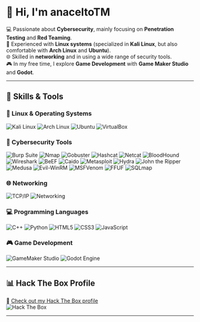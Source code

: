 # 👋 Hi, I'm anaceltoTM

💻 Passionate about **Cybersecurity**, mainly focusing on **Penetration Testing** and **Red Teaming**.  
🐧 Experienced with **Linux systems** (specialized in **Kali Linux**, but also comfortable with **Arch Linux** and **Ubuntu**).  
🌐 Skilled in **networking** and in using a wide range of security tools.  
🎮 In my free time, I explore **Game Development** with **Game Maker Studio** and **Godot**.  

---

## 🚀 Skills & Tools

### 🐧 Linux & Operating Systems
![Kali Linux](https://img.shields.io/badge/Kali_Linux-557C94?style=for-the-badge&logo=kalilinux&logoColor=white)
![Arch Linux](https://img.shields.io/badge/Arch_Linux-1793D1?style=for-the-badge&logo=arch-linux&logoColor=white)
![Ubuntu](https://img.shields.io/badge/Ubuntu-E95420?style=for-the-badge&logo=ubuntu&logoColor=white)
![VirtualBox](https://img.shields.io/badge/VirtualBox-183A61?style=for-the-badge&logo=virtualbox&logoColor=white)

### 🔧 Cybersecurity Tools
![Burp Suite](https://img.shields.io/badge/Burp_Suite-FF6633?style=for-the-badge&logo=burp-suite&logoColor=white)
![Nmap](https://img.shields.io/badge/Nmap-0078D6?style=for-the-badge&logo=gnu-bash&logoColor=white)
![Gobuster](https://img.shields.io/badge/Gobuster-2E3440?style=for-the-badge&logo=linux&logoColor=white)
![Hashcat](https://img.shields.io/badge/Hashcat-9B59B6?style=for-the-badge&logo=hack-the-box&logoColor=white)
![Netcat](https://img.shields.io/badge/Netcat-006400?style=for-the-badge&logo=gnu-bash&logoColor=white)
![BloodHound](https://img.shields.io/badge/BloodHound-FF0000?style=for-the-badge&logo=hack-the-box&logoColor=white)
![Wireshark](https://img.shields.io/badge/Wireshark-1679A7?style=for-the-badge&logo=wireshark&logoColor=white)
![BeEF](https://img.shields.io/badge/BeEF-FE7A16?style=for-the-badge&logo=javascript&logoColor=white)
![Caido](https://img.shields.io/badge/Caido-5B34A1?style=for-the-badge&logo=hack-the-box&logoColor=white)
![Metasploit](https://img.shields.io/badge/Metasploit-2A2F3D?style=for-the-badge&logo=metasploit&logoColor=white)
![Hydra](https://img.shields.io/badge/Hydra-000000?style=for-the-badge&logo=linux&logoColor=white)
![John the Ripper](https://img.shields.io/badge/John_the_Ripper-8B0000?style=for-the-badge&logo=linux&logoColor=white)
![Medusa](https://img.shields.io/badge/Medusa-2E8B57?style=for-the-badge&logo=linux&logoColor=white)
![Evil-WinRM](https://img.shields.io/badge/Evil_WinRM-800000?style=for-the-badge&logo=windows&logoColor=white)
![MSFVenom](https://img.shields.io/badge/MSFVenom-FF4500?style=for-the-badge&logo=metasploit&logoColor=white)
![FFUF](https://img.shields.io/badge/FFUF-556B2F?style=for-the-badge&logo=linux&logoColor=white)
![SQLmap](https://img.shields.io/badge/SQLmap-FFD700?style=for-the-badge&logo=mysql&logoColor=black)

### 🌐 Networking
![TCP/IP](https://img.shields.io/badge/TCP/IP-000000?style=for-the-badge&logo=cisco&logoColor=white)
![Networking](https://img.shields.io/badge/Networking-006699?style=for-the-badge&logo=linux-foundation&logoColor=white)

### 💻 Programming Languages
![C++](https://img.shields.io/badge/C++-00599C?style=for-the-badge&logo=cplusplus&logoColor=white)
![Python](https://img.shields.io/badge/Python-3776AB?style=for-the-badge&logo=python&logoColor=white)
![HTML5](https://img.shields.io/badge/HTML5-E34F26?style=for-the-badge&logo=html5&logoColor=white)
![CSS3](https://img.shields.io/badge/CSS3-1572B6?style=for-the-badge&logo=css3&logoColor=white)
![JavaScript](https://img.shields.io/badge/JavaScript-F7DF1E?style=for-the-badge&logo=javascript&logoColor=black)

### 🎮 Game Development
![GameMaker Studio](https://img.shields.io/badge/GameMaker_Studio-000000?style=for-the-badge&logo=gamemaker&logoColor=white)
![Godot Engine](https://img.shields.io/badge/Godot_Engine-478CBF?style=for-the-badge&logo=godot-engine&logoColor=white)

---

## 📊 Hack The Box Profile
🔗 [Check out my Hack The Box profile](https://app.hackthebox.com/profile/YOUR-ID)  
![Hack The Box](https://img.shields.io/badge/Hack_The_Box-111927?style=for-the-badge&logo=hack-the-box&logoColor=9FEF00)

---

